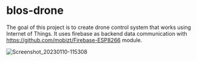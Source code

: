 # blos-drone

The goal of this project is to create drone control system that works using Internet of Things. It uses firebase as backend data communication with https://github.com/mobizt/Firebase-ESP8266 module.

![Screenshot_20230110-115308](https://user-images.githubusercontent.com/92189038/211466779-ee5829f7-387f-4a07-94e2-87e256635e37.png)
